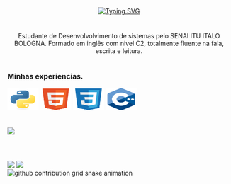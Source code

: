  <div align="center">
  <a href="https://git.io/typing-svg">
    <img src="https://readme-typing-svg.demolab.com?font=Fira+Code&weight=500&size=42&pause=1000&color=69239E&center=true&vCenter=true&random=false&width=524&lines=Bem+Vindo+ao+perfil!" alt="Typing SVG">
  </a>
</div>

#

<p align="center">Estudante de Desenvolvolvimento de sistemas pelo SENAI ITU ITALO BOLOGNA. Formado em inglês com nivel C2, totalmente fluente na fala, escrita e leitura.
  
#
<img align="right" alt="" height="190px" src="./src/study.gif">



  <p>
    <h3 align="left">Minhas experiencias. </h3>

<div align="left">
   <img align="center" alt="LUZ-Python" height="50" width="70" src="https://raw.githubusercontent.com/devicons/devicon/master/icons/python/python-original.svg">
  <img align="center" alt="LUZ-HTML" height="50" width="70" src="https://raw.githubusercontent.com/devicons/devicon/master/icons/html5/html5-original.svg">
   <img align="center" alt="Rafa-CSS" height="50" width="70" src="https://raw.githubusercontent.com/devicons/devicon/master/icons/css3/css3-original.svg">
    <img align="center" alt="Rafa-CSS" height="50" width="70" src="https://raw.githubusercontent.com/devicons/devicon/master/icons/cplusplus/cplusplus-original.svg">

  </p>
      
#
  
<div> 
 
<a href="https://instagram.com/jao.ferreiraa_" target="_blank"><img src="https://img.shields.io/badge/-Instagram-%23E4405F?style=for-the-badge&logo=instagram&logoColor=white" target="_blank"></a>
#
 <div style="display: inline_block"><br>
   
 <div align="left">
  <img height="135em" src="https://github-readme-stats.vercel.app/api?username=JoaoLuz23&show_icons=true&theme=midnight-purple" />
  <img height="135em" src="https://github-readme-stats.vercel.app/api/top-langs/?username=JoaoLuz23&layout=compact&theme=midnight-purple" />
</div>
<picture>
  <source media="(prefers-color-scheme: dark)" srcset="https://raw.githubusercontent.com/JoaoLuz23/JoaoLuz23/output/github-contribution-grid-snake-dark.svg">
  <source media="(prefers-color-scheme: light)" srcset="https://raw.githubusercontent.com/JoaoLuz23/JoaoLuz23/output/github-contribution-grid-snake.svg">
  <img alt="github contribution grid snake animation" src="https://raw.githubusercontent.com/JoaoLuz23/JoaoLuz23/output/github-contribution-grid-snake.svg">
</picture>



